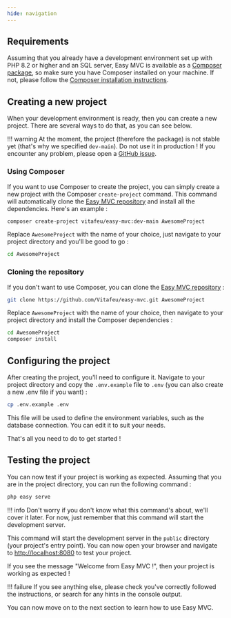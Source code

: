 ```yaml
---
hide: navigation
---
```


## Requirements

Assuming that you already have a development environment set up with PHP 8.2 or higher and an SQL server, Easy MVC is available as a [Composer package](https://packagist.org/packages/vitafeu/easy-mvc), so make sure you have Composer installed on your machine. If not, please follow the [Composer installation instructions](https://getcomposer.org/install).

## Creating a new project

When your development environment is ready, then you can create a new project. There are several ways to do that, as you can see below.

!!! warning
    At the moment, the project (therefore the package) is not stable yet (that's why we specified `dev-main`). Do not use it in production ! If you encounter any problem, please open a [GitHub issue](https://github.com/vitafeu/easy-mvc/issues).

### Using Composer

If you want to use Composer to create the project, you can simply create a new project with the Composer `create-project` command. This command will automatically clone the [Easy MVC repository](https://github.com/vitafeu/easy-mvc) and install all the dependencies. Here's an example :

```bash
composer create-project vitafeu/easy-mvc:dev-main AwesomeProject
```

Replace `AwesomeProject` with the name of your choice, just navigate to your project directory and you'll be good to go :

```bash
cd AwesomeProject
```

### Cloning the repository

If you don't want to use Composer, you can clone the [Easy MVC repository](https://github.com/vitafeu/easy-mvc) :

```bash
git clone https://github.com/Vitafeu/easy-mvc.git AwesomeProject
```

Replace `AwesomeProject` with the name of your choice, then navigate to your project directory and install the Composer dependencies :

```bash
cd AwesomeProject
composer install
```

## Configuring the project

After creating the project, you'll need to configure it. Navigate to your project directory and copy the `.env.example` file to `.env` (you can also create a new .env file if you want) :

```bash
cp .env.example .env
```

This file will be used to define the environment variables, such as the database connection. You can edit it to suit your needs.

That's all you need to do to get started !

## Testing the project

You can now test if your project is working as expected. Assuming that you are in the project directory, you can run the following command :

```bash
php easy serve
```

!!! info
    Don't worry if you don't know what this command's about, we'll cover it later. For now, just remember that this command will start the development server.

This command will start the development server in the `public` directory (your project's entry point). You can now open your browser and navigate to [http://localhost:8080](http://localhost:8080) to test your project.

If you see the message "Welcome from Easy MVC !", then your project is working as expected ! 

!!! failure
    If you see anything else, please check you've correctly followed the instructions, or search for any hints in the console output.

You can now move on to the next section to learn how to use Easy MVC.